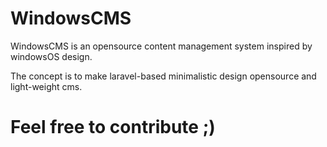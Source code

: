 # WindowsCMS

WindowsCMS is an opensource content management system inspired by windowsOS design.

The concept is to make laravel-based minimalistic design opensource and light-weight cms.

# Feel free to contribute ;)
